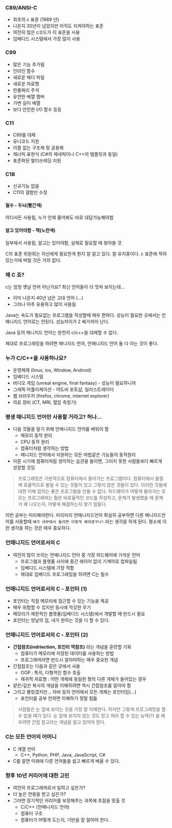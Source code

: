 
### C89/ANSI-C 
- 최초의 c 표쥰 (1989 년)
- 나온지 30년이 넘었지만 아직도 지켜야하는 표준
- 여전히 많은 c코드가 이 표준을 사용
- 임베디드 시스템에서 가장 많이 사용

### C99
- 많은 기능 추가됨
- 인라인 함수
- 새로운 헤더 파일
- 새로운 자료형
- 한줄짜리 주석
- 유연한 배열 멤버
- 가변 길이 배열
- 보다 안전한 I/O 함수 등등

### C11
- C99를 대체
- 유니코드 지원
- 이름 없는 구조체 및 공용체
- 제너릭 표현식 (C#의 제네릭이나 C++의 템플릿과 동일)
- 표준화된 멀티쓰레딩 지원

### C18
- 신규기능 없음
- C11의 결함만 수정

#### 필수 - 두뇌(빨간색)
어디서든 사용됨, 누가 언제 물어봐도 바로 대답가능해야함

#### 알고 있어야함 - 책(노란색)
일부에서 사용됨, 알고는 있어야함, 실제로 필요할 때 찾아쓸 것

C의 표준 위원회는 자신에게 필요한게 뭔지 잘 알고 있다. 잘 유지중이다.
c 표준에 적혀있는거에 버릴 것은 거의 없다.

### 왜 C 죠?
c는 엄청 옛날 언어 아닌가요? 최신 언어들이 더 멋져 보이는데...
- 이미 나온지 40년 넘은 고대 언어 (...)
- 그러나 아주 유용하고 많이 사용됨

Java는 속도가 필요없는 프로그램을 작성할때 매우 편하다.
성능이 필요한 곳에서는 언매니지드 언어로는 안된다. 성능차이가 2 배가까이 난다.

Java 등의 매니지드 언어는 완전히 c/c++을 대체할 수 없다.

제대로 프로그래밍을 하려면 매니지드 언어, 언매니지드 언어 둘 다 아는 것이 좋다.

### 누가 C/C++을 사용하나요?
- 운영체제 (linux, ios, Window, Android) 
- 임베디드 시스템
- 비디오 게임 (unreal engine, final fantasy) - 성능이 필요하니까
- 그래픽 어플리케이션 - 어도비 포토샵, 일러스트레이터
- 웹 브라우저 (firefox, chrome, internet explorer)
- 의료 장비 (CT, MRI, 혈압 측정기)

### 평생 매니지드 언어만 사용할 거라고? 허나...
- 다음 것들을 알기 위해 언매니지드 언어를 배워야 함
  - 메모리 동작 원리
  - CPU 동작 원리
  - 컴퓨터처럼 생각하는 방법
  - 매니지드 언어에서 지원하는 모든 마법같은 기능들의 동작원리
- 이른 시기에 컴퓨터처럼 생각하는 습관을 들이면, 그러지 못한 사람들보다 빠르게 성장할 것임

> 프로그래밍은 기본적으로 컴퓨터에서 돌아가는 프로그램이다. 컴퓨터에서 돌릴때 효율적으로 돌릴 수 있는 것들이 있고 그렇지 않은 것들이 있다. 이러한 것들에 대한 이해 없이는 좋은 프로그램을 만들 수 없다. 하드웨어가 어떻게 돌아가는 모르는 프로그래머는 훨씬 비효율적인 코드를 작성하고, 문제가 발생했을 때 문제가 왜 나오는지, 어떻게 해결하는지 찾기 힘들다.

이런 공부는 미리해야한다. 미리미리 언매니지드언어 확실히 공부하면 다른 매니지드언어를 사용할때 `얘가 내부에서 돌려면 이렇게 해야겠구나!` 라는 생각을 하게 된다. 평소에 이런 생각을 하는 것은 매우 중요하다.

### 언매니지드 언어로서의 C
- 여전히 많이 쓰이는 언매니지드 언어 중 가장 하드웨어에 가까운 언어
  - 프로그램과 플랫폼 사이에 중간 레이어 없이 기계어로 컴파일됨
  - 임베디드 시스템에 가장 적합
  - 제대로 임베디드 프로그래밍을 하려면 C는 필수

### 언매니지드 언어로서의 C - 포인터 (1)
- 포인터는 직접 메모리에 접근할 수 있는 기능을 제공
- 매우 위험할 수 있지만 동시에 막강한 무기
- 메모리가 제한적인 플랫폼(임베디드 시스템)에서 개발할 때 반드시 필요
- 포인터는 양날의 검, 내가 원하는 것을 다 할 수 있다.

### 언매니지드 언어로서의 C - 포인터 (2)
- **간접참조(indriection, 포인터 역참조)** 라는 개념을 훈련할 기회
  - 컴퓨터가 메모리에 저장된 데이터를 사용하는 방법
  - 프로그래머라면 반드시 알아야하는 매우 중요한 개념
- 간접참조는 다음과 같은 곳에서 사용
  - OOP : 특히, 다형적인 함수 호출
  - 재귀적 자료형 : 어떤 개체에 동일한 형의 다른 개체가 들어있는 경우
- 얕은/깊은 복사의 개념을 이해하려면 역시 간접참조를 알아야 함
- 그리고 몰랐겠지만... 자바 등의 언어에서 모든 개체는 포인터임(...)
  - 포인터를 공부 안하면 이해하기 정말 힘듦

> 사람들은 눈 앞에 보이는 것을 가장 잘 이해한다. 하지만 그렇게 프로그래밍을 할 수 없을 때가 있다. 눈 앞에 보이지 않는 것도 믿고 따라 할 수 있는 능력(?) 을 배우려면 간접 참고라는 개념을 알고 있어야 한다.

### C는 모든 언어의 어머니
- C 계열 언어
  - C++, Python, PHP, Java, JavaScript, C#
- C를 알면 미래에 다른 언어들을 쉽고 빠르게 배울 수 있다.

### 향후 10년 커리어에 대한 고민
- 여전히 프로그래머로서 일하고 싶은가?
- 더 높은 연봉을 받고 싶은가?
- 그러면 장기적인 커리어를 보장해주는 과목에 초점을 맞출 것
  - C/C++ (언매니지드 언어)
  - 컴퓨터 구조
  - 컴퓨터가 어떻게 도는지, 기반을 잘 알아야 한다.




 




